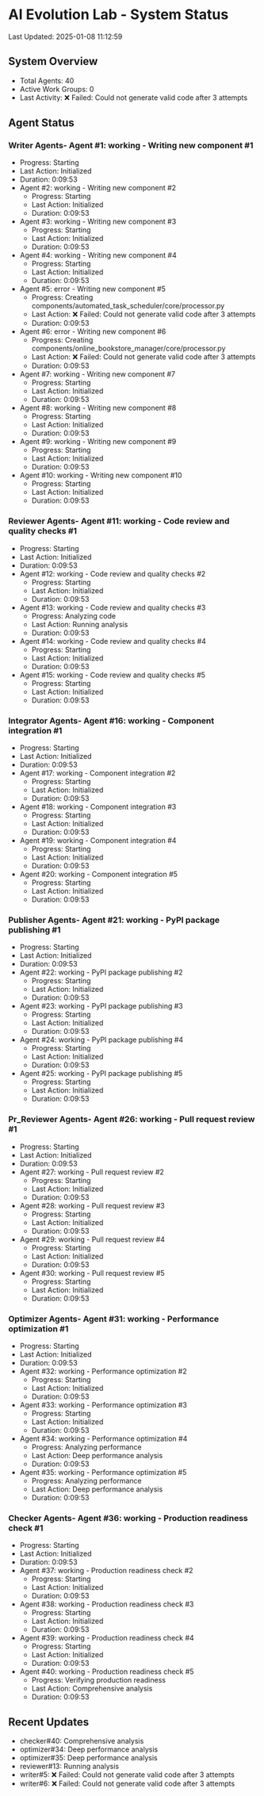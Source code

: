 # AI Evolution Lab - System Status
Last Updated: 2025-01-08 11:12:59

## System Overview
- Total Agents: 40
- Active Work Groups: 0
- Last Activity: ❌ Failed: Could not generate valid code after 3 attempts

## Agent Status

### Writer Agents- Agent #1: working - Writing new component #1
  - Progress: Starting
  - Last Action: Initialized
  - Duration: 0:09:53
- Agent #2: working - Writing new component #2
  - Progress: Starting
  - Last Action: Initialized
  - Duration: 0:09:53
- Agent #3: working - Writing new component #3
  - Progress: Starting
  - Last Action: Initialized
  - Duration: 0:09:53
- Agent #4: working - Writing new component #4
  - Progress: Starting
  - Last Action: Initialized
  - Duration: 0:09:53
- Agent #5: error - Writing new component #5
  - Progress: Creating components/automated_task_scheduler/core/processor.py
  - Last Action: ❌ Failed: Could not generate valid code after 3 attempts
  - Duration: 0:09:53
- Agent #6: error - Writing new component #6
  - Progress: Creating components/online_bookstore_manager/core/processor.py
  - Last Action: ❌ Failed: Could not generate valid code after 3 attempts
  - Duration: 0:09:53
- Agent #7: working - Writing new component #7
  - Progress: Starting
  - Last Action: Initialized
  - Duration: 0:09:53
- Agent #8: working - Writing new component #8
  - Progress: Starting
  - Last Action: Initialized
  - Duration: 0:09:53
- Agent #9: working - Writing new component #9
  - Progress: Starting
  - Last Action: Initialized
  - Duration: 0:09:53
- Agent #10: working - Writing new component #10
  - Progress: Starting
  - Last Action: Initialized
  - Duration: 0:09:53

### Reviewer Agents- Agent #11: working - Code review and quality checks #1
  - Progress: Starting
  - Last Action: Initialized
  - Duration: 0:09:53
- Agent #12: working - Code review and quality checks #2
  - Progress: Starting
  - Last Action: Initialized
  - Duration: 0:09:53
- Agent #13: working - Code review and quality checks #3
  - Progress: Analyzing code
  - Last Action: Running analysis
  - Duration: 0:09:53
- Agent #14: working - Code review and quality checks #4
  - Progress: Starting
  - Last Action: Initialized
  - Duration: 0:09:53
- Agent #15: working - Code review and quality checks #5
  - Progress: Starting
  - Last Action: Initialized
  - Duration: 0:09:53

### Integrator Agents- Agent #16: working - Component integration #1
  - Progress: Starting
  - Last Action: Initialized
  - Duration: 0:09:53
- Agent #17: working - Component integration #2
  - Progress: Starting
  - Last Action: Initialized
  - Duration: 0:09:53
- Agent #18: working - Component integration #3
  - Progress: Starting
  - Last Action: Initialized
  - Duration: 0:09:53
- Agent #19: working - Component integration #4
  - Progress: Starting
  - Last Action: Initialized
  - Duration: 0:09:53
- Agent #20: working - Component integration #5
  - Progress: Starting
  - Last Action: Initialized
  - Duration: 0:09:53

### Publisher Agents- Agent #21: working - PyPI package publishing #1
  - Progress: Starting
  - Last Action: Initialized
  - Duration: 0:09:53
- Agent #22: working - PyPI package publishing #2
  - Progress: Starting
  - Last Action: Initialized
  - Duration: 0:09:53
- Agent #23: working - PyPI package publishing #3
  - Progress: Starting
  - Last Action: Initialized
  - Duration: 0:09:53
- Agent #24: working - PyPI package publishing #4
  - Progress: Starting
  - Last Action: Initialized
  - Duration: 0:09:53
- Agent #25: working - PyPI package publishing #5
  - Progress: Starting
  - Last Action: Initialized
  - Duration: 0:09:53

### Pr_Reviewer Agents- Agent #26: working - Pull request review #1
  - Progress: Starting
  - Last Action: Initialized
  - Duration: 0:09:53
- Agent #27: working - Pull request review #2
  - Progress: Starting
  - Last Action: Initialized
  - Duration: 0:09:53
- Agent #28: working - Pull request review #3
  - Progress: Starting
  - Last Action: Initialized
  - Duration: 0:09:53
- Agent #29: working - Pull request review #4
  - Progress: Starting
  - Last Action: Initialized
  - Duration: 0:09:53
- Agent #30: working - Pull request review #5
  - Progress: Starting
  - Last Action: Initialized
  - Duration: 0:09:53

### Optimizer Agents- Agent #31: working - Performance optimization #1
  - Progress: Starting
  - Last Action: Initialized
  - Duration: 0:09:53
- Agent #32: working - Performance optimization #2
  - Progress: Starting
  - Last Action: Initialized
  - Duration: 0:09:53
- Agent #33: working - Performance optimization #3
  - Progress: Starting
  - Last Action: Initialized
  - Duration: 0:09:53
- Agent #34: working - Performance optimization #4
  - Progress: Analyzing performance
  - Last Action: Deep performance analysis
  - Duration: 0:09:53
- Agent #35: working - Performance optimization #5
  - Progress: Analyzing performance
  - Last Action: Deep performance analysis
  - Duration: 0:09:53

### Checker Agents- Agent #36: working - Production readiness check #1
  - Progress: Starting
  - Last Action: Initialized
  - Duration: 0:09:53
- Agent #37: working - Production readiness check #2
  - Progress: Starting
  - Last Action: Initialized
  - Duration: 0:09:53
- Agent #38: working - Production readiness check #3
  - Progress: Starting
  - Last Action: Initialized
  - Duration: 0:09:53
- Agent #39: working - Production readiness check #4
  - Progress: Starting
  - Last Action: Initialized
  - Duration: 0:09:53
- Agent #40: working - Production readiness check #5
  - Progress: Verifying production readiness
  - Last Action: Comprehensive analysis
  - Duration: 0:09:53


## Recent Updates
- checker#40: Comprehensive analysis
- optimizer#34: Deep performance analysis
- optimizer#35: Deep performance analysis
- reviewer#13: Running analysis
- writer#5: ❌ Failed: Could not generate valid code after 3 attempts
- writer#6: ❌ Failed: Could not generate valid code after 3 attempts
